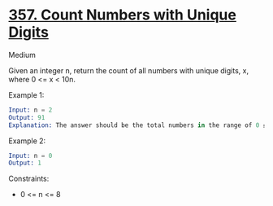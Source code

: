 # [357. Count Numbers with Unique Digits](https://leetcode.com/problems/count-numbers-with-unique-digits/)

Medium

Given an integer n, return the count of all numbers with unique digits, x, where 0 <= x < 10n.

Example 1:

```s
Input: n = 2
Output: 91
Explanation: The answer should be the total numbers in the range of 0 ≤ x < 100, excluding 11,22,33,44,55,66,77,88,99
```

Example 2:

```s
Input: n = 0
Output: 1
```

Constraints:

- 0 <= n <= 8
